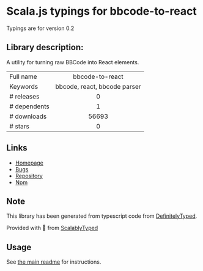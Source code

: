 
# Scala.js typings for bbcode-to-react

Typings are for version 0.2

## Library description:
A utility for turning raw BBCode into React elements.

|                    |                 |
| ------------------ | :-------------: |
| Full name          | bbcode-to-react |
| Keywords           | bbcode, react, bbcode parser |
| # releases         | 0 |
| # dependents       | 1 |
| # downloads        | 56693 |
| # stars            | 0 |

## Links
- [Homepage](https://github.com/JimLiu/bbcode-to-react#readme)
- [Bugs](https://github.com/JimLiu/bbcode-to-react/issues)
- [Repository](https://github.com/JimLiu/bbcode-to-react)
- [Npm](https://www.npmjs.com/package/bbcode-to-react)
    


## Note
This library has been generated from typescript code from [DefinitelyTyped](https://definitelytyped.org).

Provided with :purple_heart: from [ScalablyTyped](https://github.com/oyvindberg/ScalablyTyped)

## Usage
See [the main readme](../../readme.md) for instructions.


